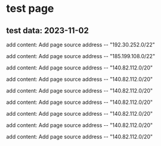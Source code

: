 # test page
## test data: 2023-11-02 

add content: Add page source address -- "192.30.252.0/22"

add content: Add page source address -- "185.199.108.0/22"

add content: Add page source address -- "140.82.112.0/20"

add content: Add page source address -- "140.82.112.0/20"

add content: Add page source address -- "140.82.112.0/20"

add content: Add page source address -- "140.82.112.0/20"

add content: Add page source address -- "140.82.112.0/20"

add content: Add page source address -- "140.82.112.0/20"

add content: Add page source address -- "140.82.112.0/20"
